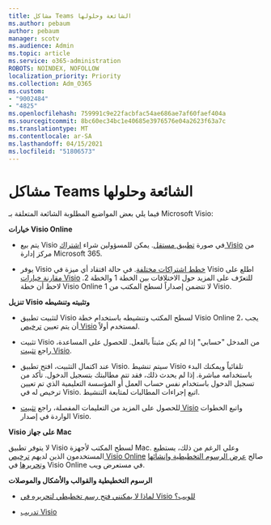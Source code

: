 ```yaml
---
title: مشاكل Teams الشائعة وحلولها
ms.author: pebaum
author: pebaum
manager: scotv
ms.audience: Admin
ms.topic: article
ms.service: o365-administration
ROBOTS: NOINDEX, NOFOLLOW
localization_priority: Priority
ms.collection: Adm_O365
ms.custom:
- "9002484"
- "4825"
ms.openlocfilehash: 759991c9e22facbfac54ae686ae7af60faef404a
ms.sourcegitcommit: 8bc60ec34bc1e40685e3976576e04a2623f63a7c
ms.translationtype: MT
ms.contentlocale: ar-SA
ms.lasthandoff: 04/15/2021
ms.locfileid: "51806573"
---
```

# <a name="visio-common-issues-and-resolutions"></a>مشاكل Teams الشائعة وحلولها

فيما يلي بعض المواضيع المطلوبة الشائعة المتعلقة بـ Microsoft Visio:

**خيارات Visio Online**

- يتم بيع Visio في صورة [تطبيق مستقل](https://products.office.com/visio/flowchart-software). يمكن للمسؤولين شراء [اشتراك Visio](https://docs.microsoft.com/alchemyinsights/purchase-visio-subscription) من مركز إدارة Microsoft 365.

- يوفر Visio [خطط اشتراكات مختلفة](https://products.office.com/visio/microsoft-visio-plans-and-pricing-compare-visio-options). في حالة افتقاد أي ميزة في Visio اطلع على [مقارنة خيارات Visio](https://products.office.com/visio/microsoft-visio-plans-and-pricing-compare-visio-options) للتعرّف على المزيد حول الاختلافات بين الخطة 1 والخطة 2.  لاحظ أن خطة Visio Online 1 لا تتضمن إصداراً لسطح المكتب من Visio.

**تنزيل Visio وتثبيته وتنشيطه**

- لتثبيت تطبيق Visio لسطح المكتب وتنشيطه باستخدام خطة Visio Online 2، يجب أن يتم تعيين [ترخيص Visio](https://docs.microsoft.com/microsoft-365/admin/add-users/add-users) لمستخدم أولاً.

- تثبيت Visio من المدخل "حسابي" إذا لم يكن مثبتاً بالفعل. للحصول على المساعدة، راجع [تثبيت Visio](https://support.office.com/article/f98f21e3-aa02-4827-9167-ddab5b025710).

- عند اكتمال التثبيت، افتح تطبيق Visio. سيتم تنشيط Visio تلقائياً ويمكنك البدء باستخدامه مباشرة. إذا لم يحدث ذلك، فقد تتم مطالبتك بتسجيل الدخول. تأكد من تسجيل الدخول باستخدام نفس حساب العمل أو المؤسسة التعليمية الذي تم تعيين ترخيص له في Visio. اتبع إجراءات المطالبات لمتابعة التنشيط.

- للحصول على المزيد من التعليمات المفصلة، راجع [تثبيت Visio](https://support.office.com/article/f98f21e3-aa02-4827-9167-ddab5b025710) واتبع الخطوات الواردة في إصدار Visio.

**Visio على جهاز Mac**

لا يتوفر تطبيق Visio لسطح المكتب لأجهزة Mac. وعلي الرغم من ذلك، يستطيع المستخدمون الذين لديهم [ترخيص Visio Online](https://docs.microsoft.com/microsoft-365/admin/add-users/add-users) صالح [عرض الرسوم التخطيطية وإنشائها وتحريرها](https://support.office.com/article/06f04845-91b8-4e8f-881f-a43c970735fc) في Visio Online في مستعرض ويب.

**الرسوم التخطيطية والقوالب والأشكال والموصلات**

- [لماذا لا يمكنني فتح رسم تخطيطي لتحريره في Visio للويب؟](https://support.microsoft.com/office/ea4a23d3-21d3-4878-945e-cf1be4140357)

- [تدريب Visio](https://support.office.com/article/visio-training-e058bcfa-1d90-4653-afc6-e84d54cf94a6)
